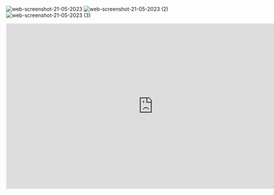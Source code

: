 
![web-screenshot-21-05-2023](https://github.com/AlexCode-dev/InfinityPost-Laravel-AJAX/assets/80276828/0c7bed04-bd12-451b-bacc-339850e62719)
![web-screenshot-21-05-2023 (2)](https://github.com/AlexCode-dev/InfinityPost-Laravel-AJAX/assets/80276828/e21f5d5a-e4e8-46c5-b558-03d7d3cb5dee)
![web-screenshot-21-05-2023 (3)](https://github.com/AlexCode-dev/InfinityPost-Laravel-AJAX/assets/80276828/5298f387-fe14-4b48-981f-35f398ea3ac4)
<iframe style="border: 1px solid rgba(0, 0, 0, 0.1);" width="800" height="450" src="https://www.figma.com/embed?embed_host=share&url=https%3A%2F%2Fwww.figma.com%2Ffile%2FEhVFzb46k09JlpnmbowLXS%2FInfinty-Post%3Ftype%3Ddesign%26node-id%3D0%253A1%26t%3D5Nuc00QRhv9oaUKF-1" allowfullscreen></iframe>
